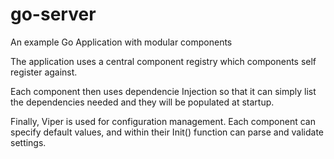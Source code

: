 # go-server
An example Go Application with modular components


The application uses a central component registry which components self register against.

Each component then uses dependencie Injection so that it can simply list the dependencies needed and they will be populated at startup.

Finally, Viper is used for configuration management.  Each component can specify default values, and within their Init() function can parse and validate settings.

